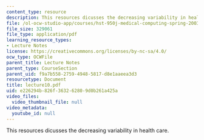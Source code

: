 ```yaml
---
content_type: resource
description: This resources dicusses the decreasing variability in health care.
file: /ol-ocw-studio-app/courses/hst-950j-medical-computing-spring-2003/e226294b826f363262809d0b261a425a_lecture10.pdf
file_size: 329061
file_type: application/pdf
learning_resource_types:
- Lecture Notes
license: https://creativecommons.org/licenses/by-nc-sa/4.0/
ocw_type: OCWFile
parent_title: Lecture Notes
parent_type: CourseSection
parent_uid: f9a7b558-2759-4948-5817-d8e1aaeea3d3
resourcetype: Document
title: lecture10.pdf
uid: e226294b-826f-3632-6280-9d0b261a425a
video_files:
  video_thumbnail_file: null
video_metadata:
  youtube_id: null
---
```

This resources dicusses the decreasing variability in health care.
